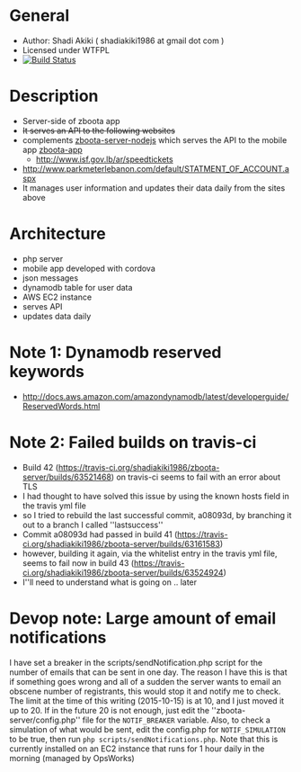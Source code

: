 # General
* Author: Shadi Akiki ( shadiakiki1986 at gmail dot com )
* Licensed under WTFPL
* [![Build Status](https://secure.travis-ci.org/shadiakiki1986/zboota-server.png)](http://travis-ci.org/shadiakiki1986/zboota-server)

# Description
* Server-side of zboota app
* ~~It serves an API to the following websites~~
* complements [zboota-server-nodejs](https://github.com/shadiakiki1986/zboota-server-nodejs) which serves the API to the mobile app [zboota-app](https://github.com/shadiakiki1986/zboota-app)
  * http://www.isf.gov.lb/ar/speedtickets
 * http://www.parkmeterlebanon.com/default/STATMENT_OF_ACCOUNT.aspx
* It manages user information and updates their data daily from the sites above


# Architecture
* php server
* mobile app developed with cordova
* json messages
* dynamodb table for user data
* AWS EC2 instance
 * serves API
 * updates data daily

# Note 1: Dynamodb reserved keywords
* http://docs.aws.amazon.com/amazondynamodb/latest/developerguide/ReservedWords.html

# Note 2: Failed builds on travis-ci
* Build 42 (https://travis-ci.org/shadiakiki1986/zboota-server/builds/63521468) on travis-ci seems to fail with an error about TLS
* I had thought to have solved this issue by using the known hosts field in the travis yml file
* so I tried to rebuild the last successful commit, a08093d, by branching it out to a branch I called ''lastsuccess''
* Commit a08093d had passed in build 41 (https://travis-ci.org/shadiakiki1986/zboota-server/builds/63161583)
* however, building it again, via the whitelist entry in the travis yml file, seems to fail now in build 43 (https://travis-ci.org/shadiakiki1986/zboota-server/builds/63524924)
* I''ll need to understand what is going on .. later

# Devop note: Large amount of email notifications
I have set a breaker in the scripts/sendNotification.php script for the number of emails that can be sent in one day.
The reason I have this is that if something goes wrong and all of a sudden the server wants to email an obscene number of registrants, this would stop it and notify me to check.
The limit at the time of this writing (2015-10-15) is at 10, and I just moved it up to 20.
If in the future 20 is not enough, just edit the ''zboota-server/config.php'' file for the `NOTIF_BREAKER` variable.
Also, to check a simulation of what would be sent, edit the config.php for `NOTIF_SIMULATION` to be true, then run `php scripts/sendNotifications.php`.
Note that this is currently installed on an EC2 instance that runs for 1 hour daily in the morning (managed by OpsWorks)
